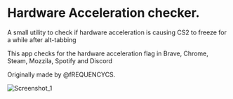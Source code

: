 # Hardware Acceleration checker.

A small utility to check if hardware acceleration is causing CS2 to freeze for a while after alt-tabbing

This app checks for the hardware acceleration flag in Brave, Chrome, Steam, Mozzila, Spotify and Discord

Originally made by @fREQUENCYCS.

![Screenshot_1](https://github.com/Pxrma/HardwareAccelerationChecker-main/assets/86508481/5171a587-06b6-46af-a4d4-353f7dbd72a2)
